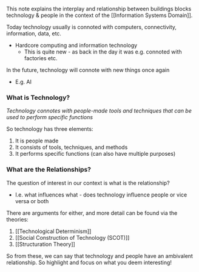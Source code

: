 This note explains the interplay and relationship between buildings blocks technology & people in the context of the [[Information Systems Domain]].


Today technology usually is connoted with computers, connectivity, information, data, etc.
- Hardcore computing and information technology
	-  This is quite new - as back in the day it was e.g. connoted with factories etc.

In the future, technology will connote with new things once again
- E.g. AI

### What is Technology?
*Technology connotes with people-made tools and techniques that can be used to perform specific functions*

So technology has three elements:
1. It is people made
2. It consists of tools, techniques, and methods
3. It performs specific functions (can also have multiple purposes)

### What are the Relationships?
The question of interest in our context is what is the relationship?
- I.e. what influences what - does technology influence people or vice versa or both

There are arguments for either, and more detail can be found via the theories:
1. [[Technological Determinism]]
2. [[Social Construction of Technology (SCOT)]]
3. [[Structuration Theory]]

So from these, we can say that technology and people have an ambivalent relationship. So highlight and focus on what you deem interesting!

